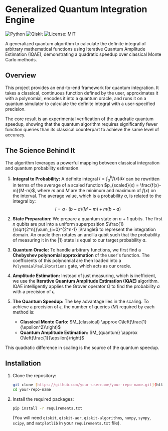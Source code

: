 # Generalized Quantum Integration Engine

![Python](https://img.shields.io/badge/Python-3.11-blue.svg)
![Qiskit](https://img.shields.io/badge/Qiskit-2.2.1-6232E4.svg)
![License: MIT](https://img.shields.io/badge/License-MIT-yellow.svg)

A generalized quantum algorithm to calculate the definite integral of arbitrary mathematical functions using Iterative Quantum Amplitude Estimation (IQAE), demonstrating a quadratic speedup over classical Monte Carlo methods.

## Overview

This project provides an end-to-end framework for quantum integration. It takes a classical, continuous function defined by the user, approximates it with a polynomial, encodes it into a quantum oracle, and runs it on a quantum simulator to calculate the definite integral with a user-specified precision.

The core result is an experimental verification of the quadratic quantum speedup, showing that the quantum algorithm requires significantly fewer function queries than its classical counterpart to achieve the same level of accuracy.

## The Science Behind It

The algorithm leverages a powerful mapping between classical integration and quantum probability estimation.

1.  **Integral to Probability:** A definite integral $I = \int_a^b f(x) dx$ can be rewritten in terms of the average of a scaled function $p_{scaled}(x) = \frac{f(x)-m}{M-m}$, where $m$ and $M$ are the minimum and maximum of $f(x)$ on the interval. The average value, which is a probability $a$, is related to the integral by:
    $$I = a \cdot (b-a)(M-m) + m(b-a)$$

2.  **State Preparation:** We prepare a quantum state on $n+1$ qubits. The first $n$ qubits are put into a uniform superposition $\frac{1}{\sqrt{2^n}}\sum_{i=0}^{2^n-1} |i\rangle$ to represent the integration domain. An oracle then rotates an ancilla qubit such that the probability of measuring it in the $|1\rangle$ state is equal to our target probability $a$.

3.  **Quantum Oracle:** To handle arbitrary functions, we first find a **Chebyshev polynomial approximation** of the user's function. The coefficients of this polynomial are then loaded into a `PolynomialPauliRotations` gate, which acts as our oracle.

4.  **Amplitude Estimation:** Instead of just measuring, which is inefficient, we use the **Iterative Quantum Amplitude Estimation (IQAE)** algorithm. IQAE intelligently applies the Grover operator $Q$ to find the probability $a$ with a precision of $\epsilon$.

5.  **The Quantum Speedup:** The key advantage lies in the scaling. To achieve a precision of $\epsilon$, the number of queries ($M$) required by each method is:
    * **Classical Monte Carlo:** $M_{classical} \approx O\left(\frac{1}{\epsilon^2}\right)$
    * **Quantum Amplitude Estimation:** $M_{quantum} \approx O\left(\frac{1}{\epsilon}\right)$

This quadratic difference in scaling is the source of the quantum speedup.

## Installation

1.  Clone the repository:
    ```bash
    git clone [https://github.com/your-username/your-repo-name.git](https://github.com/your-username/your-repo-name.git)
    cd your-repo-name
    ```

2.  Install the required packages:
    ```bash
    pip install -r requirements.txt
    ```
    (You will need `qiskit`, `qiskit-aer`, `qiskit-algorithms`, `numpy`, `sympy`, `scipy`, and `matplotlib` in your `requirements.txt` file).

